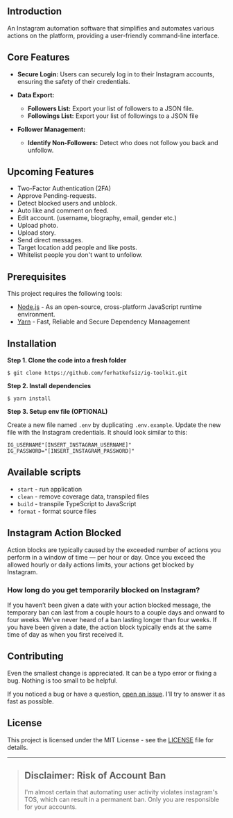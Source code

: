 ## Introduction

An Instagram automation software that simplifies and automates various actions on the platform, providing a user-friendly command-line interface.

## Core Features

- **Secure Login:** Users can securely log in to their Instagram accounts, ensuring the safety of their credentials.
- **Data Export:**

  - **Followers List:** Export your list of followers to a JSON file.
  - **Followings List:** Export your list of followings to a JSON file

- **Follower Management:**

  - **Identify Non-Followers:** Detect who does not follow you back and unfollow.


## Upcoming Features
- Two-Factor Authentication (2FA)
- Approve Pending-requests.
- Detect blocked users and unblock.
- Auto like and comment on feed.
- Edit account. (username, biography, email, gender etc.)
- Upload photo.
- Upload story.
- Send direct messages.
- Target location add people and like posts.
- Whitelist people you don't want to unfollow.

## Prerequisites

This project requires the following tools:

- [Node.js](https://nodejs.org/en/) - As an open-source, cross-platform JavaScript runtime environment.
- [Yarn](https://classic.yarnpkg.com/en/docs/install#mac-stable) - Fast, Reliable and Secure Dependency Manaagement

## Installation

**Step 1. Clone the code into a fresh folder**

```
$ git clone https://github.com/ferhatkefsiz/ig-toolkit.git
```

**Step 2. Install dependencies**

```
$ yarn install
```

**Step 3. Setup env file (OPTIONAL)**

Create a new file named `.env` by duplicating `.env.example`. Update the new file with the Instagram credentials. It should look similar to this:

```
IG_USERNAME"[INSERT_INSTAGRAM_USERNAME]"
IG_PASSWORD="[INSERT_INSTAGRAM_PASSWORD]"
```

## Available scripts

- `start` - run application
- `clean` - remove coverage data, transpiled files
- `build` - transpile TypeScript to JavaScript
- `format` - format source files

## Instagram Action Blocked

Action blocks are typically caused by the exceeded number of actions you perform in a window of time — per hour or day. Once you exceed the allowed hourly or daily actions limits, your actions get blocked by Instagram.

### How long do you get temporarily blocked on Instagram?

If you haven’t been given a date with your action blocked message, the temporary ban can last from a couple hours to a couple days and onward to four weeks. We’ve never heard of a ban lasting longer than four weeks. If you have been given a date, the action block typically ends at the same time of day as when you first received it.

## Contributing

Even the smallest change is appreciated. It can be a typo error or fixing a bug. Nothing is too small to be helpful.

If you noticed a bug or have a question, [open an issue][issues]. I'll try to answer it as fast as possible.

## License

This project is licensed under the MIT License - see the [LICENSE][license] file for details.

---

> ## Disclaimer: Risk of Account Ban
>
> I'm almost certain that automating user activity violates instagram's TOS, which can result in a permanent ban. Only you are responsible for your accounts.

[readme]: https://github.com/ferhatkefsiz/ig-toolkit#readme
[issues]: https://github.com/ferhatkefsiz/ig-toolkit/issues
[email]: mailto:hello@ferhat.io
[license]: https://github.com/ferhatkefsiz/ig-toolkit/blob/master/LICENSE
